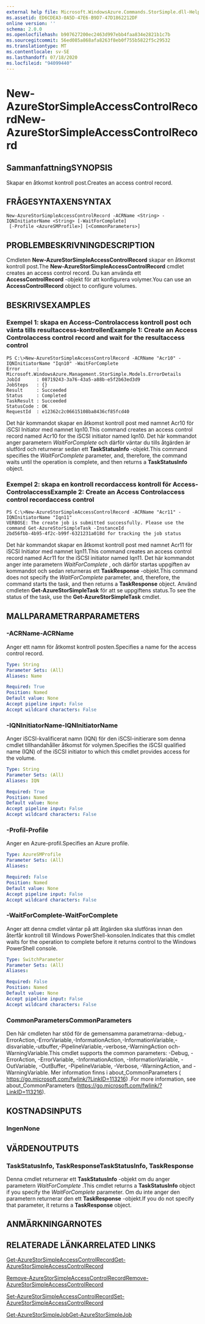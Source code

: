 ```yaml
---
external help file: Microsoft.WindowsAzure.Commands.StorSimple.dll-Help.xml
ms.assetid: ED6CDEA3-0A5D-47E6-B9D7-47D1862212DF
online version: ''
schema: 2.0.0
ms.openlocfilehash: b907627200ec2463d997ebb4faa834e2821b1c7b
ms.sourcegitcommit: 56ed085a868afa8263f8eb0f755b5822f5c29532
ms.translationtype: MT
ms.contentlocale: sv-SE
ms.lasthandoff: 07/18/2020
ms.locfileid: "94099440"
---
```

# <span data-ttu-id="6d8d5-101">New-AzureStorSimpleAccessControlRecord</span><span class="sxs-lookup"><span data-stu-id="6d8d5-101">New-AzureStorSimpleAccessControlRecord</span></span>

## <span data-ttu-id="6d8d5-102">Sammanfattning</span><span class="sxs-lookup"><span data-stu-id="6d8d5-102">SYNOPSIS</span></span>
<span data-ttu-id="6d8d5-103">Skapar en åtkomst kontroll post.</span><span class="sxs-lookup"><span data-stu-id="6d8d5-103">Creates an access control record.</span></span>

## <span data-ttu-id="6d8d5-104">FRÅGESYNTAXEN</span><span class="sxs-lookup"><span data-stu-id="6d8d5-104">SYNTAX</span></span>

```
New-AzureStorSimpleAccessControlRecord -ACRName <String> -IQNInitiatorName <String> [-WaitForComplete]
 [-Profile <AzureSMProfile>] [<CommonParameters>]
```

## <span data-ttu-id="6d8d5-105">PROBLEMBESKRIVNING</span><span class="sxs-lookup"><span data-stu-id="6d8d5-105">DESCRIPTION</span></span>
<span data-ttu-id="6d8d5-106">Cmdleten **New-AzureStorSimpleAccessControlRecord** skapar en åtkomst kontroll post.</span><span class="sxs-lookup"><span data-stu-id="6d8d5-106">The **New-AzureStorSimpleAccessControlRecord** cmdlet creates an access control record.</span></span>
<span data-ttu-id="6d8d5-107">Du kan använda ett **AccessControlRecord** -objekt för att konfigurera volymer.</span><span class="sxs-lookup"><span data-stu-id="6d8d5-107">You can use an **AccessControlRecord** object to configure volumes.</span></span>

## <span data-ttu-id="6d8d5-108">BESKRIVS</span><span class="sxs-lookup"><span data-stu-id="6d8d5-108">EXAMPLES</span></span>

### <span data-ttu-id="6d8d5-109">Exempel 1: skapa en Access-Controlaccess kontroll post och vänta tills resultaccess-kontrollen</span><span class="sxs-lookup"><span data-stu-id="6d8d5-109">Example 1: Create an Access Controlaccess control record and wait for the resultaccess control</span></span>
```
PS C:\>New-AzureStorSimpleAccessControlRecord -ACRName "Acr10" -IQNInitiatorName "Iqn10" -WaitForComplete
Error      : Microsoft.WindowsAzure.Management.StorSimple.Models.ErrorDetails
JobId      : 08719243-3a76-43a5-a88b-e5f2b63ed3d9
JobSteps   : {}
Result     : Succeeded
Status     : Completed
TaskResult : Succeeded
StatusCode : OK
RequestId  : e12362c2c06615108ba8436cf85fcd40
```

<span data-ttu-id="6d8d5-110">Det här kommandot skapar en åtkomst kontroll post med namnet Acr10 för iSCSI Initiator med namnet Iqn10.</span><span class="sxs-lookup"><span data-stu-id="6d8d5-110">This command creates an access control record named Acr10 for the iSCSI initiator named Iqn10.</span></span>
<span data-ttu-id="6d8d5-111">Det här kommandot anger parametern *WaitForComplete* och därför väntar du tills åtgärden är slutförd och returnerar sedan ett **TaskStatusInfo** -objekt.</span><span class="sxs-lookup"><span data-stu-id="6d8d5-111">This command specifies the *WaitForComplete* parameter, and, therefore, the command waits until the operation is complete, and then returns a **TaskStatusInfo** object.</span></span>

### <span data-ttu-id="6d8d5-112">Exempel 2: skapa en kontroll recordaccess kontroll för Access-Controlaccess</span><span class="sxs-lookup"><span data-stu-id="6d8d5-112">Example 2: Create an Access Controlaccess control recordaccess control</span></span>
```
PS C:\>New-AzureStorSimpleAccessControlRecord -ACRName "Acr11" -IQNInitiatorName "Iqn11"
VERBOSE: The create job is submitted successfully. Please use the command Get-AzureStorSimpleTask -InstanceId
2bd56fbb-4b95-4f2c-b99f-6321231a018d for tracking the job status
```

<span data-ttu-id="6d8d5-113">Det här kommandot skapar en åtkomst kontroll post med namnet Acr11 för iSCSI Initiator med namnet Iqn11.</span><span class="sxs-lookup"><span data-stu-id="6d8d5-113">This command creates an access control record named Acr11 for the iSCSI initiator named Iqn11.</span></span>
<span data-ttu-id="6d8d5-114">Det här kommandot anger inte parametern *WaitForComplete* , och därför startas uppgiften av kommandot och sedan returneras ett **TaskResponse** -objekt.</span><span class="sxs-lookup"><span data-stu-id="6d8d5-114">This command does not specify the *WaitForComplete* parameter, and, therefore, the command starts the task, and then returns a **TaskResponse** object.</span></span>
<span data-ttu-id="6d8d5-115">Använd cmdleten **Get-AzureStorSimpleTask** för att se uppgiftens status.</span><span class="sxs-lookup"><span data-stu-id="6d8d5-115">To see the status of the task, use the **Get-AzureStorSimpleTask** cmdlet.</span></span>

## <span data-ttu-id="6d8d5-116">MALLPARAMETRAR</span><span class="sxs-lookup"><span data-stu-id="6d8d5-116">PARAMETERS</span></span>

### <span data-ttu-id="6d8d5-117">-ACRName</span><span class="sxs-lookup"><span data-stu-id="6d8d5-117">-ACRName</span></span>
<span data-ttu-id="6d8d5-118">Anger ett namn för åtkomst kontroll posten.</span><span class="sxs-lookup"><span data-stu-id="6d8d5-118">Specifies a name for the access control record.</span></span>

```yaml
Type: String
Parameter Sets: (All)
Aliases: Name

Required: True
Position: Named
Default value: None
Accept pipeline input: False
Accept wildcard characters: False
```

### <span data-ttu-id="6d8d5-119">-IQNInitiatorName</span><span class="sxs-lookup"><span data-stu-id="6d8d5-119">-IQNInitiatorName</span></span>
<span data-ttu-id="6d8d5-120">Anger iSCSI-kvalificerat namn (IQN) för den iSCSI-initierare som denna cmdlet tillhandahåller åtkomst för volymen.</span><span class="sxs-lookup"><span data-stu-id="6d8d5-120">Specifies the iSCSI qualified name (IQN) of the iSCSI initiator to which this cmdlet provides access for the volume.</span></span>

```yaml
Type: String
Parameter Sets: (All)
Aliases: IQN

Required: True
Position: Named
Default value: None
Accept pipeline input: False
Accept wildcard characters: False
```

### <span data-ttu-id="6d8d5-121">-Profil</span><span class="sxs-lookup"><span data-stu-id="6d8d5-121">-Profile</span></span>
<span data-ttu-id="6d8d5-122">Anger en Azure-profil.</span><span class="sxs-lookup"><span data-stu-id="6d8d5-122">Specifies an Azure profile.</span></span>

```yaml
Type: AzureSMProfile
Parameter Sets: (All)
Aliases: 

Required: False
Position: Named
Default value: None
Accept pipeline input: False
Accept wildcard characters: False
```

### <span data-ttu-id="6d8d5-123">-WaitForComplete</span><span class="sxs-lookup"><span data-stu-id="6d8d5-123">-WaitForComplete</span></span>
<span data-ttu-id="6d8d5-124">Anger att denna cmdlet väntar på att åtgärden ska slutföras innan den återfår kontroll till Windows PowerShell-konsolen.</span><span class="sxs-lookup"><span data-stu-id="6d8d5-124">Indicates that this cmdlet waits for the operation to complete before it returns control to the Windows PowerShell console.</span></span>

```yaml
Type: SwitchParameter
Parameter Sets: (All)
Aliases: 

Required: False
Position: Named
Default value: None
Accept pipeline input: False
Accept wildcard characters: False
```

### <span data-ttu-id="6d8d5-125">CommonParameters</span><span class="sxs-lookup"><span data-stu-id="6d8d5-125">CommonParameters</span></span>
<span data-ttu-id="6d8d5-126">Den här cmdleten har stöd för de gemensamma parametrarna:-debug,-ErrorAction,-ErrorVariable,-InformationAction,-InformationVariable,-disvariable,-utbuffer,-PipelineVariable,-verbose,-WarningAction och-WarningVariable.</span><span class="sxs-lookup"><span data-stu-id="6d8d5-126">This cmdlet supports the common parameters: -Debug, -ErrorAction, -ErrorVariable, -InformationAction, -InformationVariable, -OutVariable, -OutBuffer, -PipelineVariable, -Verbose, -WarningAction, and -WarningVariable.</span></span> <span data-ttu-id="6d8d5-127">Mer information finns i about_CommonParameters ( https://go.microsoft.com/fwlink/?LinkID=113216) .</span><span class="sxs-lookup"><span data-stu-id="6d8d5-127">For more information, see about_CommonParameters (https://go.microsoft.com/fwlink/?LinkID=113216).</span></span>

## <span data-ttu-id="6d8d5-128">KOSTNADS</span><span class="sxs-lookup"><span data-stu-id="6d8d5-128">INPUTS</span></span>

### <span data-ttu-id="6d8d5-129">Ingen</span><span class="sxs-lookup"><span data-stu-id="6d8d5-129">None</span></span>

## <span data-ttu-id="6d8d5-130">VÄRDEN</span><span class="sxs-lookup"><span data-stu-id="6d8d5-130">OUTPUTS</span></span>

### <span data-ttu-id="6d8d5-131">TaskStatusInfo, TaskResponse</span><span class="sxs-lookup"><span data-stu-id="6d8d5-131">TaskStatusInfo, TaskResponse</span></span>
<span data-ttu-id="6d8d5-132">Denna cmdlet returnerar ett **TaskStatusInfo** -objekt om du anger parametern *WaitForComplete* .</span><span class="sxs-lookup"><span data-stu-id="6d8d5-132">This cmdlet returns a **TaskStatusInfo** object if you specify the *WaitForComplete* parameter.</span></span>
<span data-ttu-id="6d8d5-133">Om du inte anger den parametern returnerar den ett **TaskResponse** -objekt.</span><span class="sxs-lookup"><span data-stu-id="6d8d5-133">If you do not specify that parameter, it returns a **TaskResponse** object.</span></span>

## <span data-ttu-id="6d8d5-134">ANMÄRKNINGAR</span><span class="sxs-lookup"><span data-stu-id="6d8d5-134">NOTES</span></span>

## <span data-ttu-id="6d8d5-135">RELATERADE LÄNKAR</span><span class="sxs-lookup"><span data-stu-id="6d8d5-135">RELATED LINKS</span></span>

[<span data-ttu-id="6d8d5-136">Get-AzureStorSimpleAccessControlRecord</span><span class="sxs-lookup"><span data-stu-id="6d8d5-136">Get-AzureStorSimpleAccessControlRecord</span></span>](./Get-AzureStorSimpleAccessControlRecord.md)

[<span data-ttu-id="6d8d5-137">Remove-AzureStorSimpleAccessControlRecord</span><span class="sxs-lookup"><span data-stu-id="6d8d5-137">Remove-AzureStorSimpleAccessControlRecord</span></span>](./Remove-AzureStorSimpleAccessControlRecord.md)

[<span data-ttu-id="6d8d5-138">Set-AzureStorSimpleAccessControlRecord</span><span class="sxs-lookup"><span data-stu-id="6d8d5-138">Set-AzureStorSimpleAccessControlRecord</span></span>](./Set-AzureStorSimpleAccessControlRecord.md)

[<span data-ttu-id="6d8d5-139">Get-AzureStorSimpleJob</span><span class="sxs-lookup"><span data-stu-id="6d8d5-139">Get-AzureStorSimpleJob</span></span>](./Get-AzureStorSimpleJob.md)


